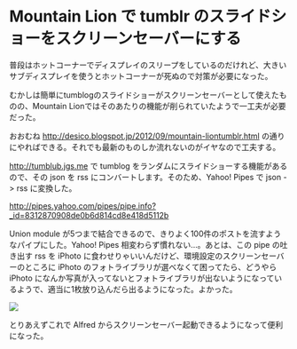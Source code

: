 # Mountain Lion で tumblr のスライドショーをスクリーンセーバーにする

普段はホットコーナーでディスプレイのスリープをしているのだけれど、大きいサブディスプレイを使うとホットコーナーが死ぬので対策が必要になった。

むかしは簡単にtumblogのスライドショーがスクリーンセーバーとして使えたものの、Mountain Lionではそのあたりの機能が削られていたようで一工夫が必要だった。

おおむね http://desico.blogspot.jp/2012/09/mountain-liontumblr.html の通りにやればできる。それでも最新のものしか流れないのがイヤなので工夫する。

http://tumblub.jgs.me で tumblog をランダムにスライドショーする機能があるので、その json を rss にコンバートします。そのため、Yahoo! Pipes で json -> rss に変換した。

http://pipes.yahoo.com/pipes/pipe.info?_id=8312870908de0b6d814cd8e418d5112b

Union module が5つまで結合できるので、きりよく100件のポストを流すようなパイプにした。Yahoo! Pipes 相変わらず慣れない...。あとは、この pipe の吐き出す rss を iPhoto に食わせりゃいいんだけど、環境設定のスクリーンセーバーのところに iPhoto のフォトライブラリが選べなくて困ってたら、どうやら iPhoto になんか写真が入ってないとフォトライブラリが出ないようになっているようで、適当に1枚放り込んだら出るようになった。よかった。

![](http://user-image.logdown.io/user/5835/blog/5854/post/183191/n8MNoOezS9e57XAK1rhM_2014-03-05%2018_54_24.gif)

とりあえずこれで Alfred からスクリーンセーバー起動できるようになって便利になった。
